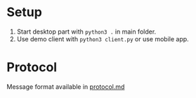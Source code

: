 # Setup

1. Start desktop part with `python3 .` in main folder.
2. Use demo client with `python3 client.py` or use mobile app.

# Protocol
Message format available in [protocol.md](https://github.com/silaslenz/snoty-desktop/blob/master/protocol.md)
